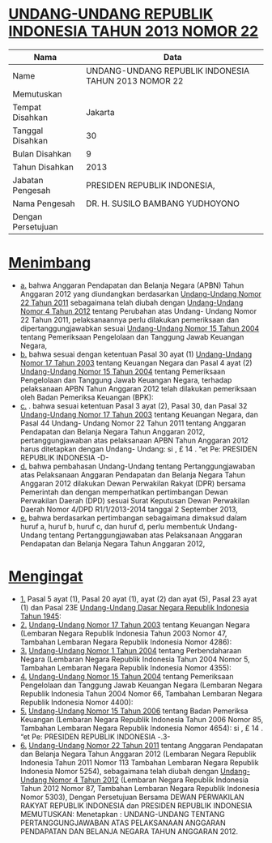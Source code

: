 # [UNDANG-UNDANG REPUBLIK INDONESIA TAHUN 2013 NOMOR 22](http://example.org/legal/document/uu/2013/22)

| Nama | Data |
| ------ | ----- |
|Name|UNDANG-UNDANG REPUBLIK INDONESIA TAHUN 2013 NOMOR 22|
|Memutuskan||
|Tempat Disahkan|Jakarta|
|Tanggal Disahkan|30|
|Bulan Disahkan|9|
|Tahun Disahkan|2013|
|Jabatan Pengesah|PRESIDEN REPUBLIK INDONESIA,|
|Nama Pengesah|DR. H. SUSILO BAMBANG YUDHOYONO|
|Dengan Persetujuan||
# [Menimbang](http://example.org/legal/document/uu/2013/22/menimbang)

* [a.](http://example.org/legal/document/uu/2013/22/menimbang/point/a) bahwa Anggaran Pendapatan dan Belanja Negara (APBN) Tahun Anggaran 2012 yang diundangkan berdasarkan [Undang-Undang Nomor 22 Tahun 2011](http://example.org/legal/document/uu/2011/22) sebagaimana telah diubah dengan [Undang-Undang Nomor 4 Tahun 2012](http://example.org/legal/document/uu/2012/4) tentang Perubahan atas Undang- Undang Nomor 22 Tahun 2011, pelaksanaannya perlu dilakukan pemeriksaan dan dipertanggungjawabkan sesuai [Undang-Undang Nomor 15 Tahun 2004](http://example.org/legal/document/uu/2004/15) tentang Pemeriksaan Pengelolaan dan Tanggung Jawab Keuangan Negara,
* [b.](http://example.org/legal/document/uu/2013/22/menimbang/point/b) bahwa sesuai dengan ketentuan Pasal 30 ayat (1) [Undang-Undang Nomor 17 Tahun 2003](http://example.org/legal/document/uu/2003/17) tentang Keuangan Negara dan Pasal 4 ayat (2) [Undang-Undang Nomor 15 Tahun 2004](http://example.org/legal/document/uu/2004/15) tentang Pemeriksaan Pengelolaan dan Tanggung Jawab Keuangan Negara, terhadap pelaksanaan APBN Tahun Anggaran 2012 telah dilakukan pemeriksaan oleh Badan Pemeriksa Keuangan (BPK):
* [c.](http://example.org/legal/document/uu/2013/22/menimbang/point/c) . bahwa sesuai ketentuan Pasal 3 ayat (2), Pasal 30, dan Pasal 32 [Undang-Undang Nomor 17 Tahun 2003](http://example.org/legal/document/uu/2003/17) tentang Keuangan Negara, dan Pasal 44 Undang- Undang Nomor 22 Tahun 2011 tentang Anggaran Pendapatan dan Belanja Negara Tahun Anggaran 2012, pertanggungjawaban atas pelaksanaan APBN Tahun Anggaran 2012 harus ditetapkan dengan Undang- Undang: si , £ 14 . “et Pe: PRESIDEN REPUBLIK INDONESIA -D-
* [d.](http://example.org/legal/document/uu/2013/22/menimbang/point/d) bahwa pembahasan Undang-Undang tentang Pertanggungjawaban atas Pelaksanaan Anggaran Pendapatan dan Belanja Negara Tahun Anggaran 2012 dilakukan Dewan Perwakilan Rakyat (DPR) bersama Pemerintah dan dengan memperhatikan pertimbangan Dewan Perwakilan Daerah (DPD) sesuai Surat Keputusan Dewan Perwakilan Daerah Nomor 4/DPD R1/1/2013-2014 tanggal 2 September 2013,
* [e.](http://example.org/legal/document/uu/2013/22/menimbang/point/e) bahwa berdasarkan pertimbangan sebagaimana dimaksud dalam huruf a, huruf b, huruf c, dan huruf d, perlu membentuk Undang-Undang tentang Pertanggungjawaban atas Pelaksanaan Anggaran Pendapatan dan Belanja Negara Tahun Anggaran 2012,
# [Mengingat](http://example.org/legal/document/uu/2013/22/mengingat)

* [1.](http://example.org/legal/document/uu/2013/22/mengingat/point/0001) Pasal 5 ayat (1), Pasal 20 ayat (1), ayat (2) dan ayat (5), Pasal 23 ayat (1) dan Pasal 23E [Undang-Undang Dasar Negara Republik Indonesia Tahun 1945](http://example.org/legal/document/uu):
* [2.](http://example.org/legal/document/uu/2013/22/mengingat/point/0002) [Undang-Undang Nomor 17 Tahun 2003](http://example.org/legal/document/uu/2003/17) tentang Keuangan Negara (Lembaran Negara Republik Indonesia Tahun 2003 Nomor 47, Tambahan Lembaran Negara Republik Indonesia Nomor 4286):
* [3.](http://example.org/legal/document/uu/2013/22/mengingat/point/0003) [Undang-Undang Nomor 1 Tahun 2004](http://example.org/legal/document/uu/2004/1) tentang Perbendaharaan Negara (Lembaran Negara Republik Indonesia Tahun 2004 Nomor 5, Tambahan Lembaran Negara Republik Indonesia Nomor 4355):
* [4.](http://example.org/legal/document/uu/2013/22/mengingat/point/0004) [Undang-Undang Nomor 15 Tahun 2004](http://example.org/legal/document/uu/2004/15) tentang Pemeriksaan Pengelolaan dan Tanggung Jawab Keuangan Negara (Lembaran Negara Republik Indonesia Tahun 2004 Nomor 66, Tambahan Lembaran Negara Republik Indonesia Nomor 4400):
* [5.](http://example.org/legal/document/uu/2013/22/mengingat/point/0005) [Undang-Undang Nomor 15 Tahun 2006](http://example.org/legal/document/uu/2006/15) tentang Badan Pemeriksa Keuangan (Lembaran Negara Republik Indonesia Tahun 2006 Nomor 85, Tambahan Lembaran Negara Republik Indonesia Nomor 4654): si , £ 14 . “et Pe: PRESIDEN REPUBLIK INDONESIA -.3-
* [6.](http://example.org/legal/document/uu/2013/22/mengingat/point/0006) [Undang-Undang Nomor 22 Tahun 2011](http://example.org/legal/document/uu/2011/22) tentang Anggaran Pendapatan dan Belanja Negara Tahun Anggaran 2012 (Lembaran Negara Republik Indonesia Tahun 2011 Nomor 113 Tambahan Lembaran Negara Republik Indonesia Nomor 5254), sebagaimana telah diubah dengan [Undang-Undang Nomor 4 Tahun 2012](http://example.org/legal/document/uu/2012/4) (Lembaran Negara Republik Indonesia Tahun 2012 Nomor 87, Tambahan Lembaran Negara Republik Indonesia Nomor 5303), Dengan Persetujuan Bersama DEWAN PERWAKILAN RAKYAT REPUBLIK INDONESIA dan PRESIDEN REPUBLIK INDONESIA MEMUTUSKAN: Menetapkan : UNDANG-UNDANG TENTANG PERTANGGUNGJAWABAN ATAS PELAKSANAAN ANGGARAN PENDAPATAN DAN BELANJA NEGARA TAHUN ANGGARAN 2012.